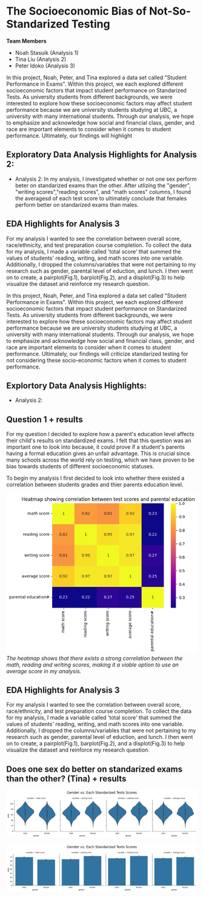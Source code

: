 # The Socioeconomic Bias of Not-So-Standarized Testing 
**Team Members**
- Noah Stasuik (Analysis 1)
- Tina Liu (Analysis 2)
- Peter Idoko (Analysis 3) 

In this project, Noah, Peter, and Tina explored a data set called "Student Performance in Exams". Within this project, we each explored different socioeconomic factors that impact student performance on Standarized Tests. As university students from different backgrounds, we were interested to explore how these socioeconomic factors may affect student performance because we are university students studying at UBC, a university with many international students. Through our analysis, we hope to emphasize and acknowledge how social and financial class, gender, and race are important elements to consider when it comes to student performance. Ultimately, our findings will highlight 

## Exploratory Data Analysis Highlights for Analysis 2: 
- Analysis 2: In my analysis, I investigated whether or not one sex perform beter on standarized exams than the other. After utlizing the "gender", "writing scores","reading scores", and "math scores" columns, I found the averagesd of each test score to ultimately conclude that females perform better on standarized exams than males. 
## EDA Highlights for Analysis 3
For my analysis I wanted to see the correlation between overall score, race/ethnicity, and test preparation course completion. To collect the data for my analysis, I made a variable called 'total score' that summed the values of students' reading, writing, and math scores into one variable. Additionally, I dropped the columns/variables that were not pertaining to my research such as gender, parental level of eduction, and lunch. I then went on to create, a pairplot(Fig.1), barplot(Fig.2), and a displot(Fig.3) to help visualize the dataset and reinforce my research question.

In this project, Noah, Peter, and Tina explored a data set called "Student Performance in Exams". Within this project, we each explored different socioeconomic factors that impact student performance on Standarized Tests. As university students from different backgrounds, we were interested to explore how these socioeconomic factors may affect student performance because we are university students studying at UBC, a university with many international students. Through our analysis, we hope to emphasize and acknowledge how social and financial class, gender, and race are important elements to consider when it comes to student performance. Ultimately, our findings will criticize standarized testing for not considering these socio-economic factors when it comes to student performance. 

## Explortory Data Analysis Highlights: 
- Analysis 2: 

## Question 1 + results
For my question I decided to explore how a parent's education level affects their child's results on standardized exams. I felt that this question was an important one to look into because, it could prove if a student's parents having a formal education gives an unfair advantage. This is crucial since many schools across the world rely on testing, which we have proven to be bias towards students of different socioeconomic statuses.

To begin my analysis I first decided to look into whether there existed a correlation between students grades and thier parents education level.
<br><br>
![heatmap][def]
*The heatmap shows that there exists a strong correlation between the math, reading and writing scores, making it a viable option to use an average score in my analysis.*
<br>
## EDA Highlights for Analysis 3
For my analysis I wanted to see the correlation between overall score, race/ethnicity, and test preparation course completion. To collect the data for my analysis, I made a variable called 'total score' that summed the values of students' reading, writing, and math scores into one variable. Additionally, I dropped the columns/variables that were not pertaining to my research such as gender, parental level of eduction, and lunch. I then went on to create, a pairplot(Fig.1), barplot(Fig.2), and a displot(Fig.3) to help visualize the dataset and reinforce my research question.

## Does one sex do better on standarized exams than the other? (Tina) + results 
![barplot](/images/Analysis2_Image1.png)

![violinplot](/images/Analysis2_Image2.png)

[def]: images/analysis1_image2.png
